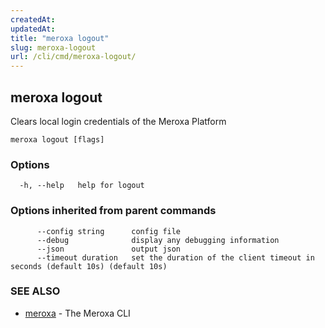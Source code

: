 ```yaml
---
createdAt: 
updatedAt: 
title: "meroxa logout"
slug: meroxa-logout
url: /cli/cmd/meroxa-logout/
---
```

## meroxa logout

Clears local login credentials of the Meroxa Platform

```
meroxa logout [flags]
```

### Options

```
  -h, --help   help for logout
```

### Options inherited from parent commands

```
      --config string      config file
      --debug              display any debugging information
      --json               output json
      --timeout duration   set the duration of the client timeout in seconds (default 10s) (default 10s)
```

### SEE ALSO

* [meroxa](/cli/cmd/meroxa/)	 - The Meroxa CLI

